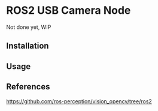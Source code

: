 # ROS2 USB Camera Node

Not done yet, WIP

## Installation

## Usage


## References
https://github.com/ros-perception/vision_opencv/tree/ros2